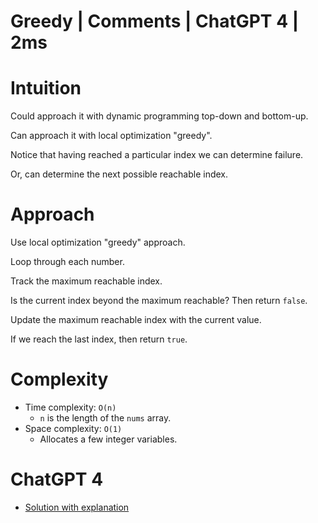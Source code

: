 # Greedy | Comments | ChatGPT 4 | 2ms

# Intuition

Could approach it with dynamic programming top-down and bottom-up.

Can approach it with local optimization "greedy".

Notice that having reached a particular index we can determine failure.

Or, can determine the next possible reachable index.

# Approach

Use local optimization "greedy" approach.

Loop through each number.

Track the maximum reachable index.

Is the current index beyond the maximum reachable? Then return `false`.

Update the maximum reachable index with the current value.

If we reach the last index, then return `true`.

# Complexity

- Time complexity: `O(n)`
    - `n` is the length of the `nums` array.
- Space complexity: `O(1)`
    - Allocates a few integer variables.

# ChatGPT 4

- [Solution with explanation](https://chat.openai.com/share/f7bd350a-2ef4-406f-8b7a-3003eca3c171)
